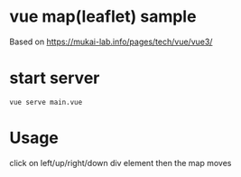 # vue map(leaflet) sample

Based on https://mukai-lab.info/pages/tech/vue/vue3/

# start server

```
vue serve main.vue
```

# Usage

click on left/up/right/down div element then the map moves 

